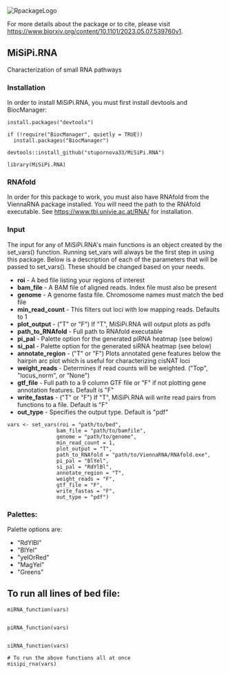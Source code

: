 
![RpackageLogo](https://user-images.githubusercontent.com/63005660/236967995-82baabed-6ebf-45e1-a2d2-7e5ab27451a2.png)

For more details about the package or to cite, please visit https://www.biorxiv.org/content/10.1101/2023.05.07.539760v1.

## MiSiPi.RNA
Characterization of small RNA pathways

### Installation
In order to install MiSiPi.RNA, you must first install devtools and BiocManager:

```
install.packages("devtools")

if (!require("BiocManager", quietly = TRUE))
  install.packages("BiocManager")
  
devtools::install_github("stupornova33/MiSiPi.RNA")

library(MiSiPi.RNA)

```

### RNAfold
In order for this package to work, you must also have RNAfold from the ViennaRNA
package installed. You will need the path to the RNAfold executable.
See https://www.tbi.univie.ac.at/RNA/ for installation.

### Input
The input for any of MiSiPi.RNA's main functions is an object created by the
set_vars() function. Running set_vars will always be the first step in using
this package. Below is a description of each of the parameters that will be
passed to set_vars(). These should be changed based on your needs.

- **roi**             - A bed file listing your regions of interest
- **bam_file**        - A BAM file of aligned reads. Index file must also be present
- **genome**          - A genome fasta file. Chromosome names must match the bed file
- **min_read_count**  - This filters out loci with low mapping reads. Defaults to 1
- **plot_output**     - ("T" or "F") If "T", MiSiPi.RNA will output plots as pdfs
- **path_to_RNAfold** - Full path to RNAfold executable
- **pi_pal**          - Palette option for the generated piRNA heatmap (see below)
- **si_pal**          - Palette option for the generated siRNA heatmap (see below)
- **annotate_region** - ("T" or "F") Plots annotated gene features below the hairpin arc plot which is useful for characterizing cisNAT loci
- **weight_reads**    - Determines if read counts will be weighted. ("Top", "locus_norm", or "None") 
- **gtf_file**        - Full path to a 9 column GTF file or "F" if not plotting gene annotation features. Default is "F"
- **write_fastas**    - ("T" or "F") If "T", MiSiPi.RNA will write read pairs from functions to a file. Default is "F"
- **out_type**        - Specifies the output type. Default is "pdf"


```
vars <- set_vars(roi = "path/to/bed",
                bam_file = "path/to/bamfile", 
                genome = "path/to/genome",
                min_read_count = 1,
                plot_output = "T", 
                path_to_RNAfold = "path/to/ViennaRNA/RNAfold.exe",
                pi_pal = "BlYel",
                si_pal = "RdYlBl",
                annotate_region = "T",
                weight_reads = "F",
                gtf_file = "F",
                write_fastas = "F",
                out_type = "pdf")

```

### Palettes:
Palette options are:
- "RdYlBl"
- "BlYel"
- "yelOrRed"
- "MagYel"
- "Greens"


## To run all lines of bed file:

```
miRNA_function(vars)


piRNA_function(vars)


siRNA_function(vars)

# To run the above functions all at once
misipi_rna(vars)

```
